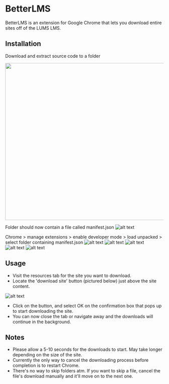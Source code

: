 # BetterLMS

BetterLMS is an extension for Google Chrome that lets you download entire sites off of the LUMS LMS.

## Installation
Download and extract source code to a folder

<img src="https://i.imgur.com/m59UWyE.jpeg" width="900" height="500" />

Folder should now contain a file called manifest.json
![alt text](https://i.imgur.com/QYCE1SM.jpg)

Chrome > manage extensions > enable developer mode > load unpacked > select folder containing manifest.json
![alt text](https://i.imgur.com/wE3FWR5.jpg)
![alt text](https://i.imgur.com/1O5YhON.jpg)
![alt text](https://i.imgur.com/FOQmdA1.jpg)
![alt text](https://i.imgur.com/QY1c82X.jpg)
![alt text](https://i.imgur.com/DwDMzZ5.jpg)


## Usage
* Visit the resources tab for the site you want to download.
* Locate the 'download site' button (pictured below) just above the site content.

![alt text](https://i.imgur.com/08OEx46.png)

* Click on the button, and select OK on the confirmation box that pops up to start downloading the site.
* You can now close the tab or navigate away and the downloads will continue in the background.

## Notes
* Please allow a 5-10 seconds for the downloads to start. May take longer depending on the size of the site.
* Currently the only way to cancel the downloading process before completion is to restart Chrome.
* There's no way to skip folders atm. If you want to skip a file, cancel the file's download manually and it'll move on to the next one.
